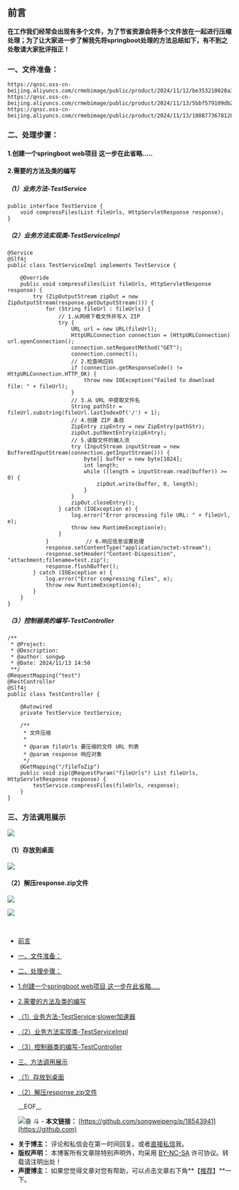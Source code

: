 
## 前言


**在工作我们经常会出现有多个文件，为了节省资源会将多个文件放在一起进行压缩处理；为了让大家进一步了解我先将springboot处理的方法总结如下，有不到之处敬请大家批评指正！**


### 一、文件准备：




```
https://qnsc.oss-cn-beijing.aliyuncs.com/crmebimage/public/product/2024/11/12/be353210028a3da732c8ba34073fb4ca.jpeg
https://qnsc.oss-cn-beijing.aliyuncs.com/crmebimage/public/product/2024/11/13/5bbf579109db2641249deab4be4340f6.jpeg
https://qnsc.oss-cn-beijing.aliyuncs.com/crmebimage/public/product/2024/11/13/1808773678128361474.xlsx
```


### 二、处理步骤：


#### 1\.创建一个springboot web项目 这一步在此省略.....


#### 2\.需要的方法及类的编写


##### （1）业务方法\-TestService




```
public interface TestService {
    void compressFiles(List fileUrls, HttpServletResponse response);
}
```


##### （2）业务方法实现类\-TestServiceImpl




```
@Service
@Slf4j
public class TestServiceImpl implements TestService {

    @Override
    public void compressFiles(List fileUrls, HttpServletResponse response) {
        try (ZipOutputStream zipOut = new ZipOutputStream(response.getOutputStream())) {
            for (String fileUrl : fileUrls) {
                // 1.从网络下载文件并写入 ZIP
                try {
                    URL url = new URL(fileUrl);
                    HttpURLConnection connection = (HttpURLConnection) url.openConnection();
                    connection.setRequestMethod("GET");
                    connection.connect();
                    // 2.检查响应码
                    if (connection.getResponseCode() != HttpURLConnection.HTTP_OK) {
                        throw new IOException("Failed to download file: " + fileUrl);
                    }
                    // 3.从 URL 中提取文件名
                    String pathStr = fileUrl.substring(fileUrl.lastIndexOf('/') + 1);
                    // 4.创建 ZIP 条目
                    ZipEntry zipEntry = new ZipEntry(pathStr);
                    zipOut.putNextEntry(zipEntry);
                    // 5.读取文件的输入流
                    try (InputStream inputStream = new BufferedInputStream(connection.getInputStream())) {
                        byte[] buffer = new byte[1024];
                        int length;
                        while ((length = inputStream.read(buffer)) >= 0) {
                            zipOut.write(buffer, 0, length);
                        }
                    }
                    zipOut.closeEntry();
                } catch (IOException e) {
                    log.error("Error processing file URL: " + fileUrl, e);
                    throw new RuntimeException(e);
                }
            }　　　　　　　// 6.响应信息设置处理
            response.setContentType("application/octet-stream");
            response.setHeader("Content-Disposition", "attachment;filename=test.zip");
            response.flushBuffer();
        } catch (IOException e) {
            log.error("Error compressing files", e);
            throw new RuntimeException(e);
        }
    }
}
```


##### （3）控制器类的编写\-TestController




```
/**
 * @Project:
 * @Description:
 * @author: songwp
 * @Date: 2024/11/13 14:50
 **/
@RequestMapping("test")
@RestController
@Slf4j
public class TestController {

    @Autowired
    private TestService testService;

    /**
     * 文件压缩
     *
     * @param fileUrls 要压缩的文件 URL 列表
     * @param response 响应对象
     */
    @GetMapping("/fileToZip")
    public void zip(@RequestParam("fileUrls") List fileUrls, HttpServletResponse response) {
        testService.compressFiles(fileUrls, response);
    }
}
```


### 三、方法调用展示


[![](https://img2024.cnblogs.com/blog/2156747/202411/2156747-20241113145438523-1180425776.png)](https://img2024.cnblogs.com/blog/2156747/202411/2156747-20241113145438523-1180425776.png)


#### （1）存放到桌面


[![](https://img2024.cnblogs.com/blog/2156747/202411/2156747-20241113145534929-1891329062.png)](https://img2024.cnblogs.com/blog/2156747/202411/2156747-20241113145534929-1891329062.png)


#### （2）解压response.zip文件


[![](https://img2024.cnblogs.com/blog/2156747/202411/2156747-20241113145639813-1124319126.png)](https://img2024.cnblogs.com/blog/2156747/202411/2156747-20241113145639813-1124319126.png)


[![](https://img2024.cnblogs.com/blog/2156747/202411/2156747-20241113145706931-1725910256.png)](https://img2024.cnblogs.com/blog/2156747/202411/2156747-20241113145706931-1725910256.png)


 


  * [前言](#tid-bd4Ab2)
* [一、文件准备：](#tid-Wprdis)
* [二、处理步骤：](#tid-re4TMh)
* [1\.创建一个springboot web项目 这一步在此省略.....](#tid-dfRKMY)
* [2\.需要的方法及类的编写](#tid-ein77n)
* [（1）业务方法\-TestService](#tid-yxm5F6):[slower加速器](https://jisuanqi.org)
* [（2）业务方法实现类\-TestServiceImpl](#tid-XMefQf)
* [（3）控制器类的编写\-TestController](#tid-XpcDpB)
* [三、方法调用展示](#tid-QDNt3x)
* [（1）存放到桌面](#tid-7aQ6xR)
* [（2）解压response.zip文件](#tid-JPpMrG)

   \_\_EOF\_\_

   ![](https://github.com/songweipeng)奋 斗  - **本文链接：** [https://github.com/songweipeng/p/18543941](https://github.com)
 - **关于博主：** 评论和私信会在第一时间回复。或者[直接私信](https://github.com)我。
 - **版权声明：** 本博客所有文章除特别声明外，均采用 [BY\-NC\-SA](https://github.com "BY-NC-SA") 许可协议。转载请注明出处！
 - **声援博主：** 如果您觉得文章对您有帮助，可以点击文章右下角**【[推荐](javascript:void(0);)】**一下。
     
